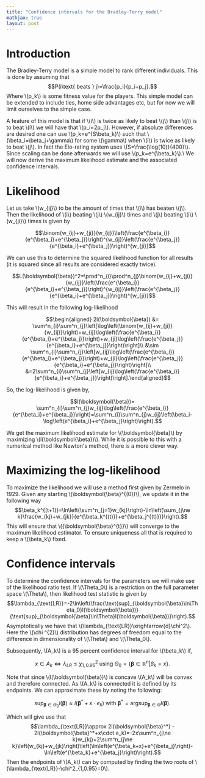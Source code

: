 ```yaml
---
title: "Confidence intervals for the Bradley-Terry model"
mathjax: true
layout: post
---
```



# Introduction
The Bradley-Terry model is a simple model to rank different individuals. This is done by assuming that
$$P(i\text{ beats } j)=\frac{p_i}{p_i+p_j}.$$
Where \\(p_k\\) is some fitness value for the players. This simple model can be extended to include ties, home side advantages etc, but for now we will limit ourselves to the simple case.

A feature of this model is that if \\(i\\) is twice as likely to beat \\(j\\) than \\(j\\) is to beat \\(i\\) we will have that \\(p_i=2p_j\\). However, if absolute differences are desired one can use \\(p_k=e^{S\beta_k}\\) such that \\(\beta_i=\beta_j+\gamma\\) for some \\(\gamma\\) when \\(i\\) is twice as likely to beat \\(j\\). In fact the Elo-rating system uses \\(S=\frac{\log(10)}{400}\\). Since scaling can be done afterwards we will use \\(p_k=e^{\beta_k}\\).\\
We will now derive the maximum likelihood estimate and the associated confidence intervals.

# Likelihood
Let us take \\(w_{ij}\\) to be the amount of times that \\(i\\) has beaten \\(j\\). Then the likelihood of \\(i\\) beating \\(j\\) \\(w_{ij}\\) times and \\(j\\) beating \\(i\\) \\(w_{ji}\\) times is given by

$$\binom{w_{ij}+w_{ji}}{w_{ij}}\left(\frac{e^{\beta_i}}{e^{\beta_i}+e^{\beta_j}}\right)^{w_{ij}}\left(\frac{e^{\beta_j}}{e^{\beta_i}+e^{\beta_j}}\right)^{w_{ji}}$$

We can use this to determine the squared likelihood function for all results (it is squared since all results are considered exactly twice).

$$L(\boldsymbol{\beta})^2=\prod^n_{i}\prod^n_{j}\binom{w_{ij}+w_{ji}}{w_{ij}}\left(\frac{e^{\beta_i}}{e^{\beta_i}+e^{\beta_j}}\right)^{w_{ij}}\left(\frac{e^{\beta_j}}{e^{\beta_i}+e^{\beta_j}}\right)^{w_{ji}}$$

This will result in the following log-likelihood

$$\begin{aligned}
    2l(\boldsymbol{\beta}) &= \sum^n_{i}\sum^n_{j}\left[\log\left(\binom{w_{ij}+w_{ji}}{w_{ij}}\right)+w_{ij}\log\left(\frac{e^{\beta_i}}{e^{\beta_i}+e^{\beta_j}}\right)+w_{ji}\log\left(\frac{e^{\beta_j}}{e^{\beta_i}+e^{\beta_j}}\right)\right]\\
     &\sim \sum^n_{i}\sum^n_{j}\left[w_{ij}\log\left(\frac{e^{\beta_i}}{e^{\beta_i}+e^{\beta_j}}\right)+w_{ji}\log\left(\frac{e^{\beta_j}}{e^{\beta_i}+e^{\beta_j}}\right)\right]\\
     &=2\sum^n_{i}\sum^n_{j}\left[w_{ij}\log\left(\frac{e^{\beta_i}}{e^{\beta_i}+e^{\beta_j}}\right)\right].\end{aligned}$$
     
So, the log-likelihood is given by,

$$l(\boldsymbol{\beta})= \sum^n_{i}\sum^n_{j}w_{ij}\log\left(\frac{e^{\beta_i}}{e^{\beta_i}+e^{\beta_j}}\right)=\sum^n_{i}\sum^n_{j}w_{ij}\left(\beta_i-\log\left(e^{\beta_i}+e^{\beta_j}\right)\right).$$

We get the maximum likelihood estimate for \\(\boldsymbol{\beta}\\) by maximizing \\(l(\boldsymbol{\beta})\\). While it is possible to this with a numerical method like Newton's method, there is a more clever way.

# Maximizing the log-likelihood

To maximize the likelihood we will use a method first given by Zermelo in 1929. Given any starting \\(\boldsymbol{\beta}^{(0)}\\), we update it in the following way
$$\beta_k^{(t+1)}=\ln\left(\sum^n_{j=1}w_{kj}\right)-\ln\left(\sum_{j\ne k}\frac{w_{kj}+w_{jk}}{e^{\beta_k^{(t)}}+e^{\beta_j^{(t)}}}\right).$$
This will ensure that \\(\{\boldsymbol{\beta}^{t}\}\\) will converge to the maximum likelihood estimator. To ensure uniqueness all that is required to keep a \\(\beta_k\\) fixed.

# Confidence intervals

To determine the confidence intervals for the parameters we will make use of the likelihood ratio test. If \\(\Theta_0\\) is a restriction on the full parameter space \\(\Theta\\), then likelihood test statistic is given by 
$$\lambda_{\text{LR}}=-2\ln\left(\frac{\text{sup}_{\boldsymbol{\beta}\in\Theta_0}l(\boldsymbol{\beta})}{\text{sup}_{\boldsymbol{\beta}\in\Theta}l(\boldsymbol{\beta})}\right).$$
Asymptotically we have that \\(\lambda_{\text{LR}}\xrightarrow{d}\chi^2\\). Here the \\(\chi ^{2}\\) distribution has degrees of freedom equal to the difference in dimensionality of \\(\Theta\\) and \\(\Theta_0\\).

Subsequently, \\(A_k\\) is a 95 percent confidence interval for \\(\beta_k\\) if, 

$$x\in A_k \Leftrightarrow \lambda_{LR}\le\chi^2_{1,0.95} \text{ using } \Theta_0=\{\boldsymbol{\beta}\in\mathbb{R}^n|\beta_k=x\}.$$

Note that since \\(l(\boldsymbol{\beta})\\) is concave \\(A_k\\) will be convex and therefore connected. As \\(A_k\\) is connected it is defined by its endpoints. We can approximate these by noting the following: 

$$\text{sup}_{\boldsymbol{\beta}\in\Theta_0}l(\boldsymbol{\beta})\approx l(\boldsymbol{\beta}^*+x\cdot e_k)\text{ with }\boldsymbol{\beta}^*=\text{argsup}_{\boldsymbol{\beta}\in\Theta}l(\boldsymbol{\beta}).$$

Which will give use that 
$$\lambda_{\text{LR}}\approx 2l(\boldsymbol{\beta}^*) - 2l(\boldsymbol{\beta}^*+x\cdot e_k)=-2x\sum^n_{j\ne k}w_{kj}+2\sum^n_{j\ne k}\left(w_{kj}+w_{jk}\right)\left(\ln\left(e^{\beta_k+x}+e^{\beta_j}\right)-\ln\left(e^{\beta_k}+e^{\beta_j}\right)\right).$$ 
Then the endpoints of \\(A_k\\) can by computed by finding the two roots of \\(\lambda_{\text{LR}}-\chi^2_{1,0.95}=0\\).
